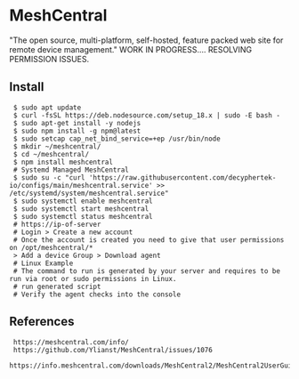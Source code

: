 MeshCentral
=====

"The open source, multi-platform, self-hosted, feature packed web site for remote device management."
WORK IN PROGRESS.... RESOLVING PERMISSION ISSUES.

Install
--------

     $ sudo apt update
     $ curl -fsSL https://deb.nodesource.com/setup_18.x | sudo -E bash - 
     $ sudo apt-get install -y nodejs 
     $ sudo npm install -g npm@latest
     $ sudo setcap cap_net_bind_service=+ep /usr/bin/node
     $ mkdir ~/meshcentral/
     $ cd ~/meshcentral/
     $ npm install meshcentral
     # Systemd Managed MeshCentral
     $ sudo su -c "curl 'https://raw.githubusercontent.com/decyphertek-io/configs/main/meshcentral.service' >> /etc/systemd/system/meshcentral.service"
     $ sudo systemctl enable meshcentral
     $ sudo systemctl start meshcentral
     $ sudo systemctl status meshcentral
     # https://ip-of-server
     # Login > Create a new account 
     # Once the account is created you need to give that user permissions on /opt/meshcentral/* 
     > Add a device Group > Download agent
     # Linux Example
     # The command to run is generated by your server and requires to be run via root or sudo permissions in Linux. 
     # run generated script 
     # Verify the agent checks into the console
     

References
----------

     https://meshcentral.com/info/
     https://github.com/Ylianst/MeshCentral/issues/1076
     https://info.meshcentral.com/downloads/MeshCentral2/MeshCentral2UserGuide.pdf